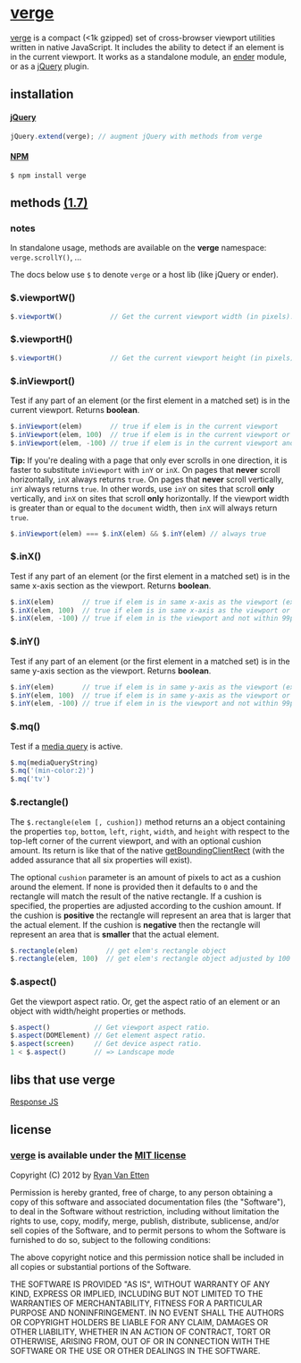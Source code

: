 [verge](http://github.com/ryanve/verge)
=======

[verge](http://github.com/ryanve/verge) is a compact (<1k gzipped) set of cross-browser viewport utilities written in native JavaScript. It includes the ability to detect if an element is in the current viewport. It works as a standalone module, an [ender](http://ender.jit.su) module, or as a [jQuery](http://jquery.com) plugin.

## installation

#### [jQuery](http://jquery.com)

```js
jQuery.extend(verge); // augment jQuery with methods from verge
```

#### [NPM](https://npmjs.org/package/verge)

```
$ npm install verge
```

## methods [(1.7)](https://github.com/ryanve/verge/blob/master/CHANGELOG.md)

### notes

In standalone usage, methods are available on the **verge** namespace: `verge.scrollY()`, ...

The docs below use `$` to denote `verge` or a host lib (like jQuery or ender).

### $.viewportW()

```js
$.viewportW()            // Get the current viewport width (in pixels).
```

### $.viewportH()

```js
$.viewportH()            // Get the current viewport height (in pixels).
```

### $.inViewport()

Test if any part of an element (or the first element in a matched set) is in the current viewport. Returns **boolean**.

```js
$.inViewport(elem)       // true if elem is in the current viewport
$.inViewport(elem, 100)  // true if elem is in the current viewport or within 100px of it
$.inViewport(elem, -100) // true if elem is in the current viewport and not within 99px of the edge
```

**Tip:** If you're dealing with a page that only ever scrolls in one direction, it is faster to substitute `inViewport` with `inY` or `inX`. On pages that **never** scroll horizontally, `inX` always returns `true`. On pages that **never** scroll vertically, `inY` always returns `true`. In other words, use `inY` on sites that scroll **only** vertically, and `inX` on sites that scroll **only** horizontally. If the viewport width is greater than or equal to the `document` width, then `inX` will always return `true`.

```js
$.inViewport(elem) === $.inX(elem) && $.inY(elem) // always true
```

### $.inX()

Test if any part of an element (or the first element in a matched set) is in the same x-axis section as the viewport. Returns **boolean**. 

```js
$.inX(elem)       // true if elem is in same x-axis as the viewport (exact)
$.inX(elem, 100)  // true if elem is in same x-axis as the viewport or within 100px of it
$.inX(elem, -100) // true if elem in is the viewport and not within 99px of the edge
```

### $.inY()

Test if any part of an element (or the first element in a matched set) is in the same y-axis section as the viewport. Returns **boolean**.

```js
$.inY(elem)       // true if elem is in same y-axis as the viewport (exact)
$.inY(elem, 100)  // true if elem is in same y-axis as the viewport or within 100px of it
$.inY(elem, -100) // true if elem in is the viewport and not within 99px of the edge
```

### $.mq()

Test if a [media query](http://airve.com/mq/) is active.

```js
$.mq(mediaQueryString)
$.mq('(min-color:2)')
$.mq('tv')
```

### $.rectangle()

The `$.rectangle(elem [, cushion])` method returns an a object containing the properties `top`, `bottom`, `left`, `right`, `width`, and `height` with respect to the top-left corner of the current viewport, and with an optional cushion amount. Its return is like that of the native [getBoundingClientRect](https://developer.mozilla.org/en/DOM/element.getBoundingClientRect) (with the added assurance that all six properties will exist).

The optional `cushion` parameter is an amount of pixels to act as a cushion around the element. If none is provided then it defaults to `0` and the rectangle will match the result of the native rectangle. If a cushion is specified, the properties are adjusted according to the cushion amount. If the cushion is **positive** the rectangle will represent an area that is larger that the actual element. If the cushion is **negative** then the rectangle will represent an area that is **smaller** that the actual element. 

```js
$.rectangle(elem)       // get elem's rectangle object
$.rectangle(elem, 100)  // get elem's rectangle object adjusted by 100 pixels
```

### $.aspect()

Get the viewport aspect ratio. Or, get the aspect ratio of an element or an object with width/height properties or methods.

```js
$.aspect()           // Get viewport aspect ratio.
$.aspect(DOMElement) // Get element aspect ratio.
$.aspect(screen)     // Get device aspect ratio.
1 < $.aspect()       // => Landscape mode
```

## libs that use verge 

[Response JS](https://github.com/ryanve/response.js)


## license

### [verge](http://github.com/ryanve/verge) is available under the [MIT license](http://en.wikipedia.org/wiki/MIT_License)

Copyright (C) 2012 by [Ryan Van Etten](https://github.com/ryanve)

Permission is hereby granted, free of charge, to any person obtaining a copy
of this software and associated documentation files (the "Software"), to deal
in the Software without restriction, including without limitation the rights
to use, copy, modify, merge, publish, distribute, sublicense, and/or sell
copies of the Software, and to permit persons to whom the Software is
furnished to do so, subject to the following conditions:

The above copyright notice and this permission notice shall be included in
all copies or substantial portions of the Software.

THE SOFTWARE IS PROVIDED "AS IS", WITHOUT WARRANTY OF ANY KIND, EXPRESS OR
IMPLIED, INCLUDING BUT NOT LIMITED TO THE WARRANTIES OF MERCHANTABILITY,
FITNESS FOR A PARTICULAR PURPOSE AND NONINFRINGEMENT. IN NO EVENT SHALL THE
AUTHORS OR COPYRIGHT HOLDERS BE LIABLE FOR ANY CLAIM, DAMAGES OR OTHER
LIABILITY, WHETHER IN AN ACTION OF CONTRACT, TORT OR OTHERWISE, ARISING FROM,
OUT OF OR IN CONNECTION WITH THE SOFTWARE OR THE USE OR OTHER DEALINGS IN
THE SOFTWARE.
